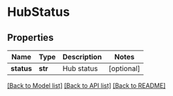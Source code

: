 # HubStatus

## Properties
Name | Type | Description | Notes
------------ | ------------- | ------------- | -------------
**status** | **str** | Hub status | [optional] 

[[Back to Model list]](../README.md#documentation-for-models) [[Back to API list]](../README.md#documentation-for-api-endpoints) [[Back to README]](../README.md)


